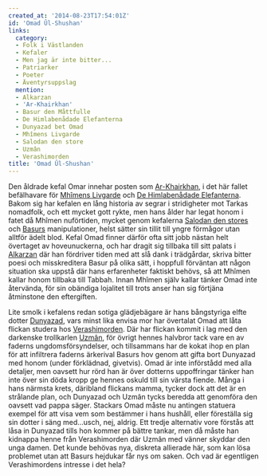 ```yaml
---
created_at: '2014-08-23T17:54:01Z'
id: 'Omad Ûl-Shushan'
links:
  category:
  - Folk i Västlanden
  - Kefaler
  - Men jag är inte bitter...
  - Patriarker
  - Poeter
  - Äventyrsuppslag
  mention:
  - Alkarzan
  - 'Ar-Khairkhan'
  - Basur den Måttfulle
  - De Himlabenådade Elefanterna
  - Dunyazad bet Omad
  - Mhîmens Livgarde
  - Salodan den store
  - Uzmân
  - Verashimorden
title: 'Omad Ûl-Shushan'
---
```


Den åldrade kefal Omar innehar posten som [Ar-Khairkhan], i det här fallet befälhavare för [Mhîmens
Livgarde] och [De Himlabenådade Elefanterna]. Bakom sig har kefalen en lång historia av segrar i
stridigheter mot Tarkas nomadfolk, och ett mycket gott rykte, men hans ålder har legat honom i fatet
då Mhîmen nuförtiden, mycket genom kefalerna [Salodan den stores] och [Basurs] manipulationer, helst
sätter sin tillit till yngre förmågor utan alltför ädelt blod. Kefal Omad finner därför ofta sitt
jobb nästan helt övertaget av hoveunuckerna, och har dragit sig tillbaka till sitt palats i
[Alkarzan] där han fördriver tiden med att slå dank i trädgårdar, skriva bitter poesi och
misskreditera Basur på olika sätt, i hoppfull förväntan att någon situation ska uppstå där hans
erfarenheter faktiskt behövs, så att Mhîmen kallar honom tillbaka till Tabbah. Innan Mhîmen själv
kallar tänker Omad inte återvända, för sin obändiga lojalitet till trots anser han sig förtjäna
åtminstone den eftergiften.

Lite smolk i kefalens redan sotiga glädjebägare är hans bångstyriga elfte dotter [Dunyazad], vars
minst lika envisa mor har övertalat Omad att låta flickan studera hos [Verashimorden]. Där har
flickan kommit i lag med den darkenske trollkarlen [Uzmân], för övrigt hennes halvbror tack vare en
av faderns ungdomsförsyndelser, och tillsammans har de kokat ihop en plan för att infiltrera faderns
ärkerival Basurs hov genom att gifta bort Dunyazad med honom (under förklädnad, givetvis). Omad är
inte införstådd med alla detaljer, men oavsett hur rörd han är över dotterns uppoffringar tänker han
inte över sin döda kropp ge hennes oskuld till sin värsta fiende. Många i hans närmsta krets,
däribland flickans mamma, tycker dock att det är en strålande plan, och Dunyazad och Uzmân tycks
beredda att genomföra den oavsett vad pappa säger. Stackars Omad måste nu antingen statuera exempel
för att visa vem som bestämmer i hans hushåll, eller föreställa sig sin dotter i säng med...usch,
nej, aldrig. Ett tredje alternativ vore förstås att låsa in Dunyazad tills hon kommer på bättre
tankar, men då måste han kidnappa henne från Verashimorden där Uzmân med vänner skyddar den unga
damen. Det kunde behövas nya, diskreta allierade här, som kan lösa problemet utan att Basurs
hejdukar får nys om saken. Och vad är egentligen Verashimordens intresse i det hela?

  [Ar-Khairkhan]: Ar-Khairkhan
  [Mhîmens Livgarde]: Mhîmens_Livgarde
  [De Himlabenådade Elefanterna]: De_Himlabenådade_Elefanterna
  [Salodan den stores]: Salodan_den_store
  [Basurs]: Basur_den_Måttfulle
  [Alkarzan]: Alkarzan
  [Dunyazad]: Dunyazad_bet_Omad
  [Verashimorden]: Verashimorden
  [Uzmân]: Uzmân